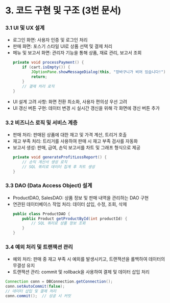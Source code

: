 # 3. 코드 구현 및 구조 (3번 문서)

### 3.1 UI 및 UX 설계
- 로그인 화면: 사용자 인증 및 로그인 처리
- 판매 화면: 포스기 스타일 UI로 상품 선택 및 결제 처리
- 메뉴 및 보고서 화면: 관리자 기능을 통해 상품, 재료 관리, 보고서 조회
  ```java
  private void processPayment() {
      if (cart.isEmpty()) {
          JOptionPane.showMessageDialog(this, "장바구니가 비어 있습니다!");
          return;
      }
      // 결제 처리 로직
  }
  ```
- UI 설계 고려 사항: 화면 전환 최소화, 사용자 편의성 우선 고려
- UI 갱신 버튼 구현: 데이터 변경 시 실시간 갱신을 위해 각 화면에 갱신 버튼 추가

### 3.2 비즈니스 로직 및 서비스 계층
- 판매 처리: 판매된 상품에 대한 재고 및 가격 계산, 트리거 호출
- 재고 부족 처리: 트리거를 사용하여 판매 시 재고 부족 검사를 자동화
- 보고서 생성: 판매, 급여, 손익 보고서를 차트 및 그래프 형식으로 제공
  ```java
  private void generateProfitLossReport() {
      // 손익 계산서 생성 로직
      // SQL 쿼리로 데이터 집계 후 차트 생성
  }
  ```
### 3.3 DAO (Data Access Object) 설계
- ProductDAO, SalesDAO: 상품 정보 및 판매 내역을 관리하는 DAO 구현
- 연관된 데이터베이스 작업 처리: 데이터 삽입, 수정, 조회, 삭제
  ```java
  public class ProductDAO {
      public Product getProductById(int productId) {
          // SQL 쿼리로 상품 정보 조회
      }
  }
  ```
### 3.4 예외 처리 및 트랜잭션 관리
- 예외 처리: 판매 중 재고 부족 시 예외를 발생시키고, 트랜잭션을 롤백하여 데이터의 무결성 유지
- 트랜잭션 관리: commit 및 rollback을 사용하여 결제 및 데이터 삽입 처리
```java
Connection conn = DBConnection.getConnection();
conn.setAutoCommit(false);
// 데이터 삽입 및 결제 처리
conn.commit();  // 성공 시 커밋
```
